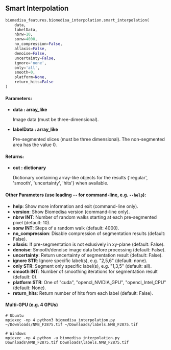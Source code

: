 ## Smart Interpolation
```python
biomedisa_features.biomedisa_interpolation.smart_interpolation(
    data,
    labelData,
    nbrw=10,
    sorw=4000,
    no_compression=False,
    allaxis=False,
    denoise=False,
    uncertainty=False,
    ignore='none',
    only='all',
    smooth=0,
    platform=None,
    return_hits=False
)
```
#### Parameters:
+ **data : array_like**

    Image data (must be three-dimensional).

+ **labelData : array_like**

    Pre-segmented slices (must be three dimensional). The non-segmented area has the value 0.

#### Returns:
+ **out : dictionary**

    Dictionary containing array-like objects for the results {'regular', 'smooth', 'uncertainty', 'hits'} when available.

#### Other Parameters (use leading `--` for command-line, e.g. `--help`):

+ **help**: Show more information and exit (command-line only).
+ **version**: Show Biomedisa version (command-line only).
+ **nbrw INT**: Number of random walks starting at each pre-segmented pixel (default: 10).
+ **sorw INT**: Steps of a random walk (default: 4000).
+ **no_compression**: Disable compression of segmentation results (default: False).
+ **allaxis**: If pre-segmentation is not exlusively in xy-plane (default: False).
+ **denoise**: Smooth/denoise image data before processing (default: False).
+ **uncertainty**: Return uncertainty of segmentation result (default: False).
+ **ignore STR**: Ignore specific label(s), e.g. "2,5,6" (default: none).
+ **only STR**: Segment only specific label(s), e.g. "1,3,5" (default: all).
+ **smooth INT**: Number of smoothing iterations for segmentation result (default: 0).
+ **platform STR**: One of "cuda", "opencl_NVIDIA_GPU", "opencl_Intel_CPU" (default: None).
+ **return_hits**: Return number of hits from each label (default: False).

#### Multi-GPU (e.g. 4 GPUs)
```
# Ubuntu
mpiexec -np 4 python3 biomedisa_interpolation.py ~/Downloads/NMB_F2875.tif ~/Downloads/labels.NMB_F2875.tif

# Windows
mpiexec -np 4 python -u biomedisa_interpolation.py Downloads\NMB_F2875.tif Downloads\labels.NMB_F2875.tif
```
